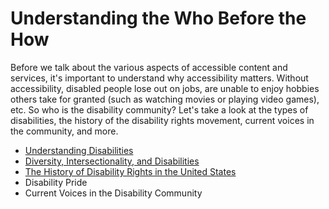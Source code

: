 # Understanding the Who Before the How

Before we talk about the various aspects of accessible content and services, it's important to understand why accessibility matters. Without accessibility, disabled people lose out on jobs, are unable to enjoy hobbies others take for granted (such as watching movies or playing video games), etc. So who is the disability community? Let's take a look at the types of disabilities, the history of the disability rights movement, current voices in the community, and more. 

- [Understanding Disabilities](https://kristinaengland.github.io/inclusive-by-design/who/understanding-disabilities)
- [Diversity, Intersectionality, and Disabilities](https://kristinaengland.github.io/inclusive-by-design/who/intersectionality)
- [The History of Disability Rights in the United States](https://kristinaengland.github.io/inclusive-by-design/who/history-of-disability-rights)
- Disability Pride
- Current Voices in the Disability Community
